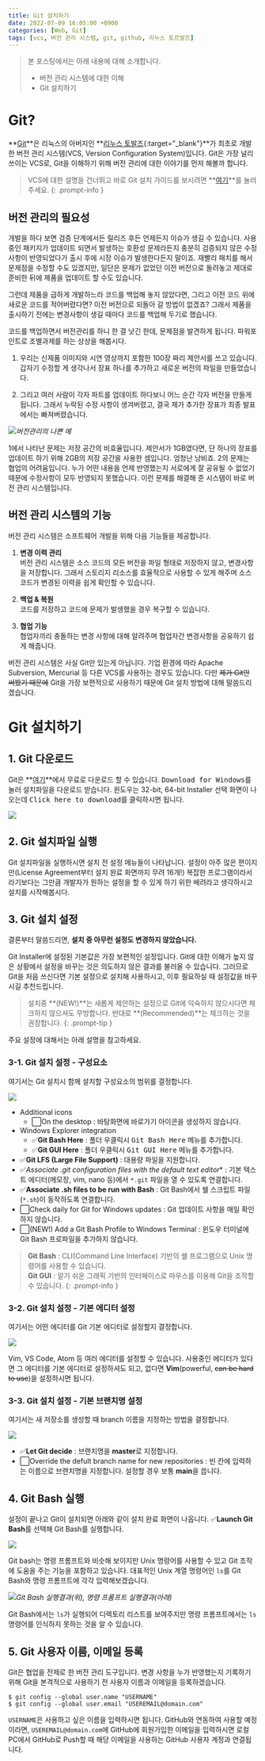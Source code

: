 ```yaml
---
title: Git 설치하기
date: 2022-07-09 16:05:00 +0900
categories: [Web, Git]
tags: [vcs, 버전 관리 시스템, git, github, 리누스 토르발즈]
---
```


> 본 포스팅에서는 아래 내용에 대해 소개합니다.
> - 버전 관리 시스템에 대한 이해
> - Git 설치하기

# Git?

**[Git](https://git-scm.com/)**은 리눅스의 아버지인 **[리누스 토발즈](https://ko.wikipedia.org/wiki/%EB%A6%AC%EB%88%84%EC%8A%A4_%ED%86%A0%EB%A5%B4%EB%B0%9C%EC%8A%A4){:target="_blank"}**가 최초로 개발한 버전 관리 시스템(VCS, Version Configuration System)입니다. Git은 가장 널리 쓰이는 VCS로, Git을 이해하기 위해 버전 관리에 대한 이야기를 먼저 해볼까 합니다.

> VCS에 대한 설명을 건너뛰고 바로 Git 설치 가이드를 보시려면 **[여기](#git-설치하기)**를 눌러주세요.
{: .prompt-info }

## 버전 관리의 필요성

개발을 하다 보면 검증 단계에서든 릴리즈 후든 언제든지 이슈가 생길 수 있습니다. 사용중인 패키지가 업데이트 되면서 발생하는 호환성 문제라든지 충분히 검증되지 않은 수정사항이 반영되었다가 출시 후에 시장 이슈가 발생한다든지 말이죠. 재빨리 패치를 해서 문제점을 수정할 수도 있겠지만, 일단은 문제가 없었던 이전 버전으로 돌려놓고 제대로 준비한 뒤에 제품을 업데이트 할 수도 있습니다.

그런데 제품을 급하게 개발하느라 코드를 백업해 놓지 않았다면, 그리고 이전 코드 위에 새로운 코드를 적어버렸다면? 이전 버전으로 되돌아 갈 방법이 없겠죠? 그래서 제품을 출시하기 전에는 변경사항이 생길 때마다 코드를 백업해 두기로 했습니다.

코드를 백업하면서 버전관리를 하니 한 결 낫긴 한데, 문제점을 발견하게 됩니다. 파워포인트로 조별과제를 하는 상상을 해봅시다. 

1. 우리는 신제품 이미지와 시연 영상까지 포함한 100장 짜리 제안서를 쓰고 있습니다. 갑자기 수정할 게 생각나서 장표 하나를 추가하고 새로운 버전의 파일을 만들었습니다.

2. 그리고 여러 사람이 각자 파트를 업데이트 하다보니 어느 순간 각자 버전을 만들게 됩니다. 그래서 누락된 수정 사항이 생겨버렸고, 결국 제가 추가한 장표가 최종 발표에서는 빠져버렸습니다.


![](/assets/img/2022-07-08/2022-07-08-install-git-vcs_bad_example.png)*버전관리의 나쁜 예*


1에서 나타난 문제는 저장 공간의 비효율입니다. 제안서가 1GB였다면, 단 하나의 장표를 업데이트 하기 위해 2GB의 저장 공간을 사용한 셈입니다. 엄청난 낭비죠. 2의 문제는 협업의 어려움입니다. 누가 어떤 내용을 언제 반영했는지 서로에게 잘 공유될 수 없었기 때문에 수정사항이 모두 반영되지 못했습니다. 이런 문제를 해결해 준 시스템이 바로 버전 관리 시스템입니다. 

## 버전 관리 시스템의 기능

버전 관리 시스템은 소프트웨어 개발을 위해 다음 기능들을 제공합니다.

1. **변경 이력 관리**
<br>버전 관리 시스템은 소스 코드의 모든 버전을 파일 형태로 저장하지 않고, 변경사항을 저장합니다. 그래서 스토리지 리소스를 효율적으로 사용할 수 있게 해주며 소스 코드가 변경된 이력을 쉽게 확인할 수 있습니다.

2. **백업 & 복원**
<br>코드를 저장하고 코드에 문제가 발생했을 경우 복구할 수 있습니다.

3. **협업 기능**
<br>협업자끼리 충돌하는 변경 사항에 대해 알려주며 협업자간 변경사항을 공유하기 쉽게 해줍니다.

버전 관리 시스템은 사실 Git만 있는게 아닙니다. 기업 환경에 따라 Apache Subversion, Mercurial 등 다른 VCS를 사용하는 경우도 있습니다. 다만 ~~제가 Git만 써봤기 때문에~~ Git을 가장 보편적으로 사용하기 때문에 Git 설치 방법에 대해 말씀드리겠습니다.

# Git 설치하기

## 1. Git 다운로드

Git은 **[여기](https://git-scm.com/downloads)**에서 무료로 다운로드 할 수 있습니다. <kbd>Download for Windows</kbd>를 눌러 설치파일을 다운로드 받습니다. 윈도우는 32-bit, 64-bit Installer 선택 화면이 나오는데 <kbd>Click here to download</kbd>를 클릭하시면 됩니다.

![](/assets/img/2022-07-08/2022-07-08-install-git-download.png)

## 2. Git 설치파일 실행

Git 설치파일을 실행하시면 설치 전 설정 메뉴들이 나타납니다. 설정이 아주 많은 편이지만(License Agreement부터 설치 완료 화면까지 무려 16개!) 복잡한 프로그램이라서라기보다는 그만큼 개발자가 원하는 설정을 할 수 있게 하기 위한 배려라고 생각하시고 설치를 시작해봅시다.

## 3. Git 설치 설정

결론부터 말씀드리면, **설치 중 아무런 설정도 변경하지 않았습니다.**

Git Installer에 설정된 기본값은 가장 보편적인 설정입니다. Git에 대한 이해가 높지 않은 상황에서 설정을 바꾸는 것은 의도하지 않은 결과를 불러올 수 있습니다. 그러므로 Git을 처음 쓰신다면 기본 설정으로 설치해 사용하시고, 이후 필요하실 때 설정값을 바꾸시길 추천드립니다. 

> 설치중 **(NEW!)**는 새롭게 제안하는 설정으로 Git에 익숙하지 않으시다면 체크하지 않으셔도 무방합니다. 반대로 **(Recommended)**는 체크하는 것을 권장합니다.
{: .prompt-tip }

주요 설정에 대해서는 아래 설명을 참고하세요.

### 3-1. Git 설치 설정 - 구성요소

여기서는 Git 설치시 함께 설치할 구성요소의 범위를 결정합니다.

![](/assets/img/2022-07-08/2022-07-08-install-git-install3.png)

- Additional icons
  - ⬜On the desktop : 바탕화면에 바로가기 아이콘을 생성하지 않습니다.
- Windows Explorer integration
  - ✅**Git Bash Here** : 폴더 우클릭시 <kbd>Git Bash Here</kbd> 메뉴를 추가합니다.
  - ✅**Git GUI Here** : 폴더 우클릭시 <kbd>Git GUI Here</kbd> 메뉴를 추가합니다.
- ✅**Git LFS (Large File Support)** : 대용량 파일을 지원합니다.
- ✅**Associate .git* configuration files with the default text editor** : 기본 텍스트 에디터(메모장, vim, nano 등)에서 `*.git` 파일을 열 수 있도록 연결합니다.
- ✅**Associate .sh files to be run with Bash** : Git Bash에서 쉘 스크립트 파일(`*.sh`)이 동작하도록 연결합니다.
- ⬜Check daily for Git for Windows updates : Git 업데이트 사항을 매일 확인하지 않습니다.
- ⬜(NEW!) Add a Git Bash Profile to Windows Terminal : 윈도우 터미널에 Git Bash 프로파일을 추가하지 않습니다.

> **Git Bash** : CLI(Command Line Interface) 기반의 쉘 프로그램으로 Unix 명령어를 사용할 수 있습니다.
<br>**Git GUI** : 알기 쉬운 그래픽 기반의 인터페이스로 마우스를 이용해 Git을 조작할 수 있습니다.
{: .prompt-info }

### 3-2. Git 설치 설정 - 기본 에디터 설정

여기서는 어떤 에디터를 Git 기본 에디터로 설정할지 결정합니다.

![](/assets/img/2022-07-08/2022-07-08-install-git-install5.png)

 Vim, VS Code, Atom 등 여러 에디터를 설정할 수 있습니다. 사용중인 에디터가 있다면 그 에디터를 기본 에디터로 설정하셔도 되고, 없다면 **Vim**(powerful, ~~can be hard to use~~)을 설정하시면 됩니다.

### 3-3. Git 설치 설정 - 기본 브랜치명 설정

여기서는 새 저장소를 생성할 때 branch 이름을 지정하는 방법을 결정합니다.

![](/assets/img/2022-07-08/2022-07-08-install-git-install6.png)

- ✅**Let Git decide** : 브랜치명을 **master**로 지정합니다.
- ⬜Override the defult branch name for new repositories : 빈 칸에 입력하는 이름으로 브랜치명을 지정합니다. 설정할 경우 보통 **main**을 씁니다.

## 4. Git Bash 실행

설정이 끝나고 Git이 설치되면 아래와 같이 설치 완료 화면이 나옵니다. ✅**Launch Git Bash**를 선택해 Git Bash를 실행합니다.

![](/assets/img/2022-07-08/2022-07-08-install-git-install10.png)

Git bash는 명령 프롬프트와 비슷해 보이지만 Unix 명령어를 사용할 수 있고 Git 조작에 도움을 주는 기능을 포함하고 있습니다. 대표적인 Unix 계열 명령어인 `ls`를 Git Bash와 명령 프롬프트에 각각 입력해보겠습니다.

![](/assets/img/2022-07-08/2022-07-08-install-git-git_bash_and_cmd.png)*Git Bash 실행결과(위), 명령 프롬프트 실행결과(아래)*

Git Bash에서는 `ls`가 실행되어 디렉토리 리스트를 보여주지만 명령 프롬프트에서는 `ls` 명령어를 인식하지 못하는 것을 알 수 있습니다. 

## 5. Git 사용자 이름, 이메일 등록

Git은 협업을 전제로 한 버전 관리 도구입니다. 변경 사항을 누가 반영했는지 기록하기 위해 Git을 본격적으로 사용하기 전 사용자 이름과 이메일을 등록하겠습니다.

```shell
$ git config --global user.name "USERNAME"
$ git config --global user.email "USEREMAIL@domain.com"
```

`USERNAME`은 사용하고 싶은 이름을 입력하시면 됩니다. GitHub와 연동하여 사용할 예정이라면, `USEREMAIL@domain.com`에 GitHub에 회원가입한 이메일을 입력하시면 로컬 PC에서 GitHub로 Push할 때 해당 이메일을 사용하는 GitHub 사용자 계정과 연결됩니다.
